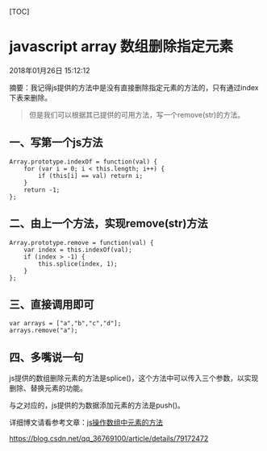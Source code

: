 [TOC]



# javascript array 数组删除指定元素

2018年01月26日 15:12:12

摘要：我记得js提供的方法中是没有直接删除指定元素的方法的，只有通过index下表来删除。

> 但是我们可以根据其已提供的可用方法，写一个remove(str)的方法。



## 一、写第一个js方法

```
Array.prototype.indexOf = function(val) {
	for (var i = 0; i < this.length; i++) {
		if (this[i] == val) return i;
	}
	return -1;
};
```

## 二、由上一个方法，实现remove(str)方法

```
Array.prototype.remove = function(val) {
	var index = this.indexOf(val);
	if (index > -1) {
		this.splice(index, 1);
	}
};
```

## 三、直接调用即可

```
var arrays = ["a","b","c","d"];
arrays.remove("a");
```

## 四、多嘴说一句

js提供的数组删除元素的方法是splice()，这个方法中可以传入三个参数，以实现删除、替换元素的功能。

与之对应的，js提供的为数据添加元素的方法是push()。



详细博文请看参考文章：[js操作数组中元素的方法](http://caibaojian.com/js-splice-element.html)

 



<https://blog.csdn.net/qq_36769100/article/details/79172472>